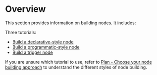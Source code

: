 # Overview

This section provides information on building nodes. It includes:

Three tutorials:

* [Build a declarative-style node](/integrations/creating-nodes/build/declarative-style-node/)
* [Build a programmatic-style node](/integrations/creating-nodes/build/programmatic-style-node/)
* [Build a trigger node](/integrations/creating-nodes/build/create-trigger-node/)

If you are unsure which tutorial to use, refer to [Plan - Choose your node building approach](/integrations/creating-nodes/plan/choose-node-method/) to understand the different styles of node building.

